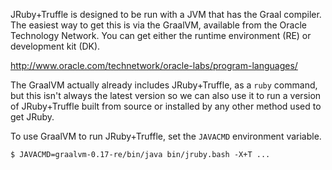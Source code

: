 JRuby+Truffle is designed to be run with a JVM that has the Graal compiler. The easiest way to get this is via the GraalVM, available from the Oracle Technology Network. You can get either the runtime environment (RE) or development kit (DK).

http://www.oracle.com/technetwork/oracle-labs/program-languages/

The GraalVM actually already includes JRuby+Truffle, as a `ruby` command, but this isn't always the latest version so we can also use it to run a version of JRuby+Truffle built from source or installed by any other method used to get JRuby.

To use GraalVM to run JRuby+Truffle, set the `JAVACMD` environment variable.

```
$ JAVACMD=graalvm-0.17-re/bin/java bin/jruby.bash -X+T ...
```